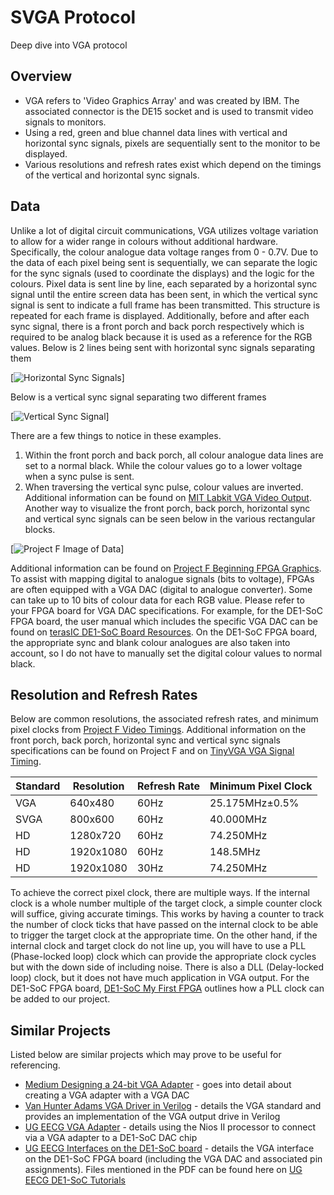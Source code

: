# SVGA Protocol
Deep dive into VGA protocol
## Overview
- VGA refers to 'Video Graphics Array' and was created by IBM. The associated connector is the DE15 socket and is used to transmit video signals to monitors.
- Using a red, green and blue channel data lines with vertical and horizontal sync signals, pixels are sequentially sent to the monitor to be displayed.
- Various resolutions and refresh rates exist which depend on the timings of the vertical and horizontal sync signals. 
## Data
Unlike a lot of digital circuit communications, VGA utilizes voltage variation to allow for a wider range in colours without additional hardware. Specifically, the colour analogue data voltage ranges from 0 - 0.7V. Due to the data of each pixel being sent is sequentially, we can separate the logic for the sync signals (used to coordinate the displays) and the logic for the colours.
Pixel data is sent line by line, each separated by a horizontal sync signal until the entire screen data has been sent, in which the vertical sync signal is sent to indicate a full frame has been transmitted. This structure is repeated for each frame is displayed. Additionally, before and after each sync signal, there is a front porch and back porch respectively which is required to be analog black because it is used as a reference for the RGB values.
Below is 2 lines being sent with horizontal sync signals separating them

[![Horizontal Sync Signals](https://web.mit.edu/6.111/www/labkit/images/vga_line.png)]

Below is a vertical sync signal separating two different frames

[![Vertical Sync Signal](https://web.mit.edu/6.111/www/labkit/images/vga_frame.png)]

There are a few things to notice in these examples.
1. Within the front porch and back porch, all colour analogue data lines are set to a normal black. While the colour values go to a lower voltage when a sync pulse is sent.
2. When traversing the vertical sync pulse, colour values are inverted.
Additional information can be found on [MIT Labkit VGA Video Output](https://web.mit.edu/6.111/www/labkit/vga.shtml).
Another way to visualize the front porch, back porch, horizontal sync and vertical sync signals can be seen below in the various rectangular blocks.

[![Project F Image of Data](https://projectf.io/img/posts/fpga-graphics/display-timings.png)]

Additional information can be found on [Project F Beginning FPGA Graphics](https://projectf.io/posts/fpga-graphics/).
To assist with mapping digital to analogue signals (bits to voltage), FPGAs are often equipped with a VGA DAC (digital to analogue converter). Some can take up to 10 bits of colour data for each RGB value. Please refer to your FPGA board for VGA DAC specifications. For example, for the DE1-SoC FPGA board, the user manual which includes the specific VGA DAC can be found on [terasIC DE1-SoC Board Resources](https://www.terasic.com.tw/cgi-bin/page/archive.pl?Language=English&CategoryNo=167&No=836&PartNo=4#contents). On the DE1-SoC FPGA board, the appropriate sync and blank colour analogues are also taken into account, so I do not have to manually set the digital colour values to normal black.
## Resolution and Refresh Rates
Below are common resolutions, the associated refresh rates, and minimum pixel clocks from [Project F Video Timings](https://projectf.io/posts/video-timings-vga-720p-1080p/). Additional information on the front porch, back porch, horizontal sync and vertical sync signals specifications can be found on Project F and on [TinyVGA VGA Signal Timing](http://tinyvga.com/vga-timing).

Standard | Resolution | Refresh Rate|Minimum Pixel Clock
--|--|--|--
VGA|640x480|60Hz|25.175MHz±0.5%
SVGA|800x600|60Hz|40.000MHz
HD|1280x720|60Hz|74.250MHz
HD|1920x1080|60Hz|148.5MHz
HD|1920x1080|30Hz|74.250MHz

To achieve the correct pixel clock, there are multiple ways. If the internal clock is a whole number multiple of the target clock, a simple counter clock will suffice, giving accurate timings. This works by having a counter to track the number of clock ticks that have passed on the internal clock to be able to trigger the target clock at the appropriate time. On the other hand, if the internal clock and target clock do not line up, you will have to use a PLL (Phase-locked loop) clock which can provide the appropriate clock cycles but with the down side of including noise. There is also a DLL (Delay-locked loop) clock, but it does not have much application in VGA output.
For the DE1-SoC FPGA board, [DE1-SoC My First FPGA](http://www.ee.ic.ac.uk/pcheung/teaching/E2_experiment/My_First_Fpga.pdf) outlines how a PLL clock can be added to our project.

## Similar Projects
Listed below are similar projects which may prove to be useful for referencing.
- [Medium Designing a 24-bit VGA Adapter](https://medium.com/@jeremysee_2/designing-a-24-bit-vga-adapter-acbcccd3258e) - goes into detail about creating a VGA adapter with a VGA DAC
- [Van Hunter Adams VGA Driver in Verilog](https://vanhunteradams.com/DE1/VGA_Driver/Driver.html) - details the VGA standard and provides an implementation of the VGA output drive in Verilog
- [UG EECG VGA Adapter](http://www-ug.eecg.utoronto.ca/desl/nios_devices_SoC/dev_vga.html) - details using the Nios II processor to connect via a VGA adapter to a DE1-SoC DAC chip
- [UG EECG Interfaces on the DE1-SoC board](http://www-ug.eecg.toronto.edu/msl/manuals/tutorial_DE1-SoC-v5.4.pdf) - details the VGA interface on the DE1-SoC FPGA board (including the VGA DAC and associated pin assignments). Files mentioned in the PDF can be found here on [UG EECG DE1-SoC Tutorials](http://www-ug.eecg.toronto.edu/desl/MSO_de1_tutorials.html)